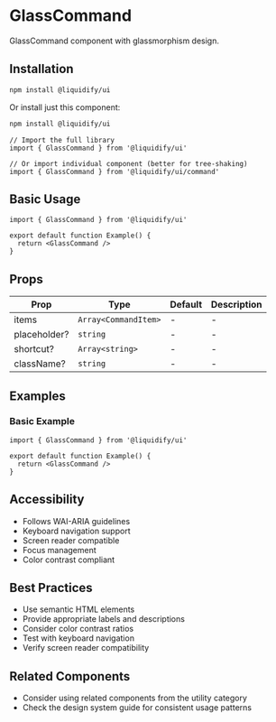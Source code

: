# GlassCommand

GlassCommand component with glassmorphism design.

## Installation

```bash
npm install @liquidify/ui
```

Or install just this component:

```bash
npm install @liquidify/ui
```

```tsx
// Import the full library
import { GlassCommand } from '@liquidify/ui'

// Or import individual component (better for tree-shaking)
import { GlassCommand } from '@liquidify/ui/command'
```

## Basic Usage

```tsx
import { GlassCommand } from '@liquidify/ui'

export default function Example() {
  return <GlassCommand />
}
```

## Props

| Prop | Type | Default | Description |
|------|------|---------|-------------|
| items | `Array<CommandItem>` | - | - |
| placeholder? | `string` | - | - |
| shortcut? | `Array<string>` | - | - |
| className? | `string` | - | - |


## Examples

### Basic Example

```tsx
import { GlassCommand } from '@liquidify/ui'

export default function Example() {
  return <GlassCommand />
}
```



## Accessibility

- Follows WAI-ARIA guidelines
- Keyboard navigation support
- Screen reader compatible
- Focus management
- Color contrast compliant

## Best Practices

- Use semantic HTML elements
- Provide appropriate labels and descriptions
- Consider color contrast ratios
- Test with keyboard navigation
- Verify screen reader compatibility

## Related Components

- Consider using related components from the utility category
- Check the design system guide for consistent usage patterns
